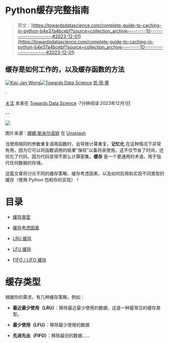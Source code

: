 # Python缓存完整指南

> 原文：[https://towardsdatascience.com/complete-guide-to-caching-in-python-b4e37a4bcebf?source=collection_archive---------10-----------------------#2023-12-01](https://towardsdatascience.com/complete-guide-to-caching-in-python-b4e37a4bcebf?source=collection_archive---------10-----------------------#2023-12-01)

## 缓存是如何工作的，以及缓存函数的方法

[](https://kayjanwong.medium.com/?source=post_page-----b4e37a4bcebf--------------------------------)[![Kay Jan Wong](../Images/28e803eca6327d97b6aa97ee4095d7bd.png)](https://kayjanwong.medium.com/?source=post_page-----b4e37a4bcebf--------------------------------)[](https://towardsdatascience.com/?source=post_page-----b4e37a4bcebf--------------------------------)[![Towards Data Science](../Images/a6ff2676ffcc0c7aad8aaf1d79379785.png)](https://towardsdatascience.com/?source=post_page-----b4e37a4bcebf--------------------------------) [凯·简·黄](https://kayjanwong.medium.com/?source=post_page-----b4e37a4bcebf--------------------------------)

·

[关注](https://medium.com/m/signin?actionUrl=https%3A%2F%2Fmedium.com%2F_%2Fsubscribe%2Fuser%2Ffee8693930fb&operation=register&redirect=https%3A%2F%2Ftowardsdatascience.com%2Fcomplete-guide-to-caching-in-python-b4e37a4bcebf&user=Kay+Jan+Wong&userId=fee8693930fb&source=post_page-fee8693930fb----b4e37a4bcebf---------------------post_header-----------) 发表在 [Towards Data Science](https://towardsdatascience.com/?source=post_page-----b4e37a4bcebf--------------------------------) ·7分钟阅读·2023年12月1日[](https://medium.com/m/signin?actionUrl=https%3A%2F%2Fmedium.com%2F_%2Fvote%2Ftowards-data-science%2Fb4e37a4bcebf&operation=register&redirect=https%3A%2F%2Ftowardsdatascience.com%2Fcomplete-guide-to-caching-in-python-b4e37a4bcebf&user=Kay+Jan+Wong&userId=fee8693930fb&source=-----b4e37a4bcebf---------------------clap_footer-----------)

--

[](https://medium.com/m/signin?actionUrl=https%3A%2F%2Fmedium.com%2F_%2Fbookmark%2Fp%2Fb4e37a4bcebf&operation=register&redirect=https%3A%2F%2Ftowardsdatascience.com%2Fcomplete-guide-to-caching-in-python-b4e37a4bcebf&source=-----b4e37a4bcebf---------------------bookmark_footer-----------)![](../Images/b0f443c08318e8fb89a059bc3e15b59c.png)

图片来源：[娜娜·斯米尔诺娃](https://unsplash.com/@nananadolgo?utm_source=medium&utm_medium=referral) 在 [Unsplash](https://unsplash.com/?utm_source=medium&utm_medium=referral)

当使用相同的参数重复调用函数时，会导致计算重复。**记忆化** 在这种情况下非常有用，因为它可以将函数调用的结果“保存”以备将来使用。这不仅节省了时间，还优化了代码，因为代码变得不那么计算密集。**缓存** 是一个更通用的术语，用于指代任何数据的存储。

这篇文章将讨论不同的缓存策略、缓存考虑因素，以及如何启用和实现不同类型的缓存（使用 Python 包和你的实现）！

# 目录

+   [缓存类型](https://medium.com/p/b4e37a4bcebf/#64d2)

+   [缓存考虑因素](https://medium.com/p/b4e37a4bcebf/#4de0)

+   [LRU 缓存](https://medium.com/p/b4e37a4bcebf/#b4c2)

+   [LFU 缓存](https://medium.com/p/b4e37a4bcebf/#b490)

+   [FIFO / LIFO 缓存](https://medium.com/p/b4e37a4bcebf/#420a)

# 缓存类型

根据你的需求，有几种缓存策略，例如：

+   **最近最少使用（LRU）**：移除最近最少使用的数据，这是一种最常见的缓存类型。

+   **最少使用（LFU）**：移除最少使用的数据

+   **先进先出（FIFO）**：移除最旧的数据……
